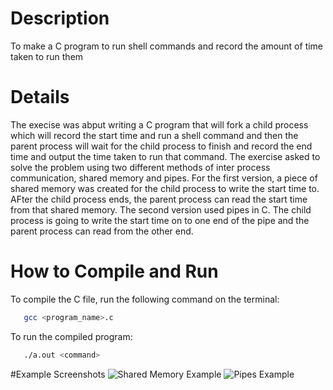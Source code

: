 <!-- Programming Exercise 3.19 -->
# Description
To make a C program to run shell commands and record the amount of time taken to run them

# Details
The execise was abput writing a C program that will fork a child process which will record the start time and run a shell command and then the parent process will wait for the child process to finish and record the end time and output the time taken to run that command. The exercise asked to solve the problem using two different methods of inter process communication, shared memory and pipes. 
For the first version, a piece of shared memory was created for the child process to write the start time to. AFter the child process ends, the parent process can read the start time from that shared memory.
The second version used pipes in C. The child process is going to write the start time on to one end of the pipe and the parent process can read from the other end.

# How to Compile and Run
To compile the C file, run the following command on the terminal:
```sh
   gcc <program_name>.c
```

To run the compiled program:
```sh
   ./a.out <command>
```

#Example Screenshots
![Shared Memory Example](/screenshots/share_mem_eg.png)
![Pipes Example](/screenshots/pipes_eg.png)

